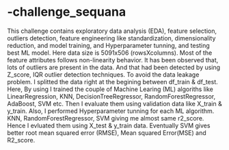 # -challenge_sequana
This challenge contains exploratory data analysis (EDA), feature selection, outliers detection, feature engineering like standardization, dimensionality reduction, and model training, and Hyperparameter tunning, and testing best ML model.
Here data size is 5091x506 (rowsXcolumns). Most of the feature attributes follows non-linearity behavior. It has been observed that, lots of outliers are present in the data. And that had been detected by using Z_score, IQR outlier detection techniques.
To avoid the data leakage problem. I splitted the data right at the begining between df_train & df_test. 
Here, By using I trained the couple of Machine Learing (ML) algoriths like LinearRegression, KNN, DecisionTreeRegressor, RandomForestRegressor, AdaBoost, SVM etc. Then I evaluate them using validation data like X_train & y_train. Also, I performed Hyperparameter tunning for each ML algorithm.
KNN, RandomForestRegressor, SVM giving me almost same r2_score. Hence I evluated them using X_test & y_train data. Eventually SVM gives better root mean squared error (RMSE), Mean squared Error(MSE) and R2_score.
